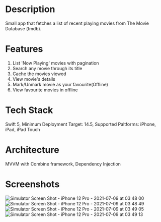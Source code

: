 # Description
Small app that fetches a list of recent playing movies from The Movie Database (tmdb).

# Features
1. List 'Now Playing' movies with pagination
2. Search any movie through its title
3. Cache the movies viewed
4. View movie's details
5. Mark/Unmark movie as your favourite(Offline)
6. View favourite movies in offline

# Tech Stack
Swift 5,
Minimum Deployment Target: 14.5,
Supported Paltforms: iPhone, iPad, iPad Touch

# Architecture
MVVM with Combine framework,
Dependency Injection

# Screenshots
![Simulator Screen Shot - iPhone 12 Pro - 2021-07-09 at 03 48 00](https://user-images.githubusercontent.com/45697966/124997820-eea5dc80-e068-11eb-9bf7-6c5473827686.png)
![Simulator Screen Shot - iPhone 12 Pro - 2021-07-09 at 03 48 49](https://user-images.githubusercontent.com/45697966/124997827-f36a9080-e068-11eb-90cc-ccfb0ae1f4ea.png)
![Simulator Screen Shot - iPhone 12 Pro - 2021-07-09 at 03 49 05](https://user-images.githubusercontent.com/45697966/124997831-f6658100-e068-11eb-8ebf-b7ecc0ec1df2.png)
![Simulator Screen Shot - iPhone 12 Pro - 2021-07-09 at 03 49 13](https://user-images.githubusercontent.com/45697966/124997838-f9607180-e068-11eb-95d5-72ef94909f4c.png)


